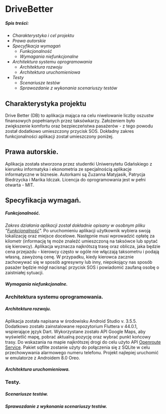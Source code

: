 # DriveBetter

##### *Spis treści:*
* *Charakterystyka i cel projektu*
* *Prawa autorskie*
* *Specyfikacja wymagań*
  * *Funkcjonalność*
  * *Wymagania niefunkcjonalne*
* *Architektura systemu oprogramowania*
  * *Architektura rozwoju*
  * *Architektura uruchomieniowa*
* *Testy*
  * *Scenariusze testów*
  * *Sprawozdanie z wykonania scenariuszy testów*

## Charakterystyka projektu
Drive Better (DB) to aplikacja mająca na celu niwelowanie liczby oszustw finansowych popełnianych przez taksówkarzy. Założeniem było zwiększenie komfortu oraz bezpieczeństwa pasażerów - z tego powodu został dodatkowo umieszczony przycisk SOS. Dokładny zakres funkcjonalności aplikacji został umieszczony poniżej.

## Prawa autorskie.
Aplikacja została stworzona przez studentki Uniwersytetu Gdańskiego z kierunku informatyka i ekonometria ze specjalnością aplikacje informatyczne w biznesie. Autorkami są Zuzanna Matyjasik, Patrycja Biedrzycka i Marika Idczak. Licencja do oprogramowania jest w pełni otwarta - MIT.

## Specyfikacja wymagań.
##### Funkcjonalność.
*Zakres działania aplikacji został dokładnie opisany w osobnym pliku "[Funkcjonalność](https://github.com/zuzannamatyjasik/drive-better/blob/master/funkcjonalnosc)".*
Po uruchomieniu aplikacji użytkownik wybiera swoją lokalizację oraz miejsce docelowe. Następnie musi wprowadzić opłatę za kilometr (informację tę może znaleźć umieszczoną na taksówce lub spytać się kierowcy). Aplikacja wyznacza najkrótszą trasę oraz oblicza, jaka będzie cena przejazdu - kierowcy często w ogóle nie włączają taksometru i podają własną, zawyżoną cenę. W przypadku, kiedy kierowca zacznie zachowywać się w sposób agresywny lub inny, niepokojący nas sposób pasażer będzie mógł nacisnąć przycisk SOS i powiadomić zaufaną osobę o zaistniałej sytuacji.


##### Wymagania niefunkcjonalne.

### Architektura systemu oprogramowania.
##### Architektura rozwoju.
Aplikacja została napisana w środowisku Android Studio v. 3.5.5. Dodatkowo zostało zainstalowane repozytorium Fluttera v 44.0.1, wspierające język Dart. Wykorzystane zostało API Google Maps, aby wyświetlić mapę, pobrać aktualną pozycję oraz wybrać punkt końcowy trasy. Do wskazania na mapie najkrótszej drogi do celu użyto API [Openroute Service](https://openrouteservice.org). Pakiet sqflite zostanie użyty do połączenia się z SQLite w celu przechowywania alarmowego numeru telefonu. Projekt najlepiej uruchomić w emulatorze z Androidem 8.0 Oreo.
##### Architektura uruchomieniowa.


### Testy.
##### Scenariusze testów.
##### Sprawozdanie z wykonania scenariuszy testów.
